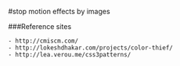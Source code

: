 #stop motion effects by images

###Reference sites
```
- http://cmiscm.com/ 
- http://lokeshdhakar.com/projects/color-thief/
- http://lea.verou.me/css3patterns/
```